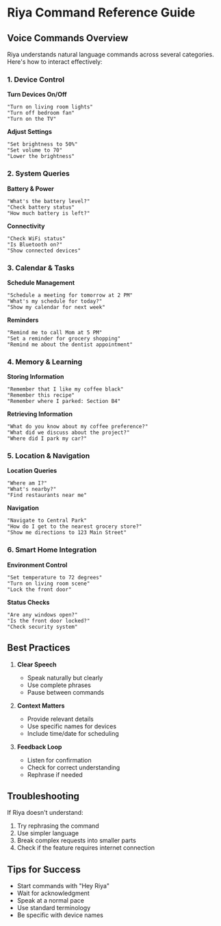 # Riya Command Reference Guide

## Voice Commands Overview

Riya understands natural language commands across several categories. Here's how to interact effectively:

### 1. Device Control

**Turn Devices On/Off**

```
"Turn on living room lights"
"Turn off bedroom fan"
"Turn on the TV"
```

**Adjust Settings**

```
"Set brightness to 50%"
"Set volume to 70"
"Lower the brightness"
```

### 2. System Queries

**Battery & Power**

```
"What's the battery level?"
"Check battery status"
"How much battery is left?"
```

**Connectivity**

```
"Check WiFi status"
"Is Bluetooth on?"
"Show connected devices"
```

### 3. Calendar & Tasks

**Schedule Management**

```
"Schedule a meeting for tomorrow at 2 PM"
"What's my schedule for today?"
"Show my calendar for next week"
```

**Reminders**

```
"Remind me to call Mom at 5 PM"
"Set a reminder for grocery shopping"
"Remind me about the dentist appointment"
```

### 4. Memory & Learning

**Storing Information**

```
"Remember that I like my coffee black"
"Remember this recipe"
"Remember where I parked: Section B4"
```

**Retrieving Information**

```
"What do you know about my coffee preference?"
"What did we discuss about the project?"
"Where did I park my car?"
```

### 5. Location & Navigation

**Location Queries**

```
"Where am I?"
"What's nearby?"
"Find restaurants near me"
```

**Navigation**

```
"Navigate to Central Park"
"How do I get to the nearest grocery store?"
"Show me directions to 123 Main Street"
```

### 6. Smart Home Integration

**Environment Control**

```
"Set temperature to 72 degrees"
"Turn on living room scene"
"Lock the front door"
```

**Status Checks**

```
"Are any windows open?"
"Is the front door locked?"
"Check security system"
```

## Best Practices

1. **Clear Speech**

   - Speak naturally but clearly
   - Use complete phrases
   - Pause between commands

2. **Context Matters**

   - Provide relevant details
   - Use specific names for devices
   - Include time/date for scheduling

3. **Feedback Loop**
   - Listen for confirmation
   - Check for correct understanding
   - Rephrase if needed

## Troubleshooting

If Riya doesn't understand:

1. Try rephrasing the command
2. Use simpler language
3. Break complex requests into smaller parts
4. Check if the feature requires internet connection

## Tips for Success

- Start commands with "Hey Riya"
- Wait for acknowledgment
- Speak at a normal pace
- Use standard terminology
- Be specific with device names
